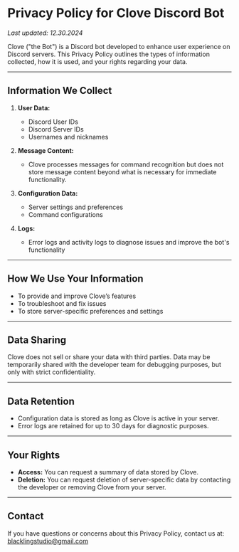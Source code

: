 # Privacy Policy for Clove Discord Bot

*Last updated: 12.30.2024*

Clove ("the Bot") is a Discord bot developed to enhance user experience on Discord servers. This Privacy Policy outlines the types of information collected, how it is used, and your rights regarding your data.

---

## Information We Collect

1. **User Data:**

   - Discord User IDs
   - Discord Server IDs
   - Usernames and nicknames

2. **Message Content:**

   - Clove processes messages for command recognition but does not store message content beyond what is necessary for immediate functionality.

3. **Configuration Data:**

   - Server settings and preferences
   - Command configurations

4. **Logs:**

   - Error logs and activity logs to diagnose issues and improve the bot's functionality

---

## How We Use Your Information

- To provide and improve Clove’s features
- To troubleshoot and fix issues
- To store server-specific preferences and settings

---

## Data Sharing

Clove does not sell or share your data with third parties. Data may be temporarily shared with the developer team for debugging purposes, but only with strict confidentiality.

---

## Data Retention

- Configuration data is stored as long as Clove is active in your server.
- Error logs are retained for up to 30 days for diagnostic purposes.

---

## Your Rights

- **Access:** You can request a summary of data stored by Clove.
- **Deletion:** You can request deletion of server-specific data by contacting the developer or removing Clove from your server.

---

## Contact

If you have questions or concerns about this Privacy Policy, contact us at: blacklingstudio@gmail.com

